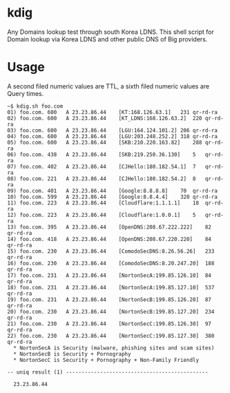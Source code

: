 # kdig
Any Domains lookup test through south Korea LDNS.
This shell script for Domain lookup via Korea LDNS and other public DNS of Big providers.

# Usage
A second filed numeric values are TTL, a sixth filed numeric values are Query times.

    ~$ kdig.sh foo.com
    01) foo.com. 600   A 23.23.86.44	[KT:168.126.63.1]	231	qr-rd-ra
    02) foo.com. 600   A 23.23.86.44	[KT_LDNS:168.126.63.2]	220	qr-rd-ra
    03) foo.com. 600   A 23.23.86.44	[LGU:164.124.101.2]	206	qr-rd-ra
    04) foo.com. 600   A 23.23.86.44	[LGU:203.248.252.2]	318	qr-rd-ra
    05) foo.com. 600   A 23.23.86.44	[SKB:210.220.163.82]	288	qr-rd-ra
    06) foo.com. 438   A 23.23.86.44	[SKB:219.250.36.130]	5	qr-rd-ra
    07) foo.com. 402   A 23.23.86.44	[CJHello:180.182.54.1]	7	qr-rd-ra
    08) foo.com. 221   A 23.23.86.44	[CJHello:180.182.54.2]	8	qr-rd-ra
    09) foo.com. 401   A 23.23.86.44	[Google:8.8.8.8]	70	qr-rd-ra
    10) foo.com. 599   A 23.23.86.44	[Google:8.8.4.4]	320	qr-rd-ra
    11) foo.com. 223   A 23.23.86.44	[Cloudflare:1.1.1.1]	18	qr-rd-ra
    12) foo.com. 223   A 23.23.86.44	[Cloudflare:1.0.0.1]	5	qr-rd-ra
    13) foo.com. 395   A 23.23.86.44	[OpenDNS:208.67.222.222]	82	qr-rd-ra
    14) foo.com. 418   A 23.23.86.44	[OpenDNS:208.67.220.220]	84	qr-rd-ra
    15) foo.com. 230   A 23.23.86.44	[ComodoSecDNS:8.26.56.26]	233	qr-rd-ra
    16) foo.com. 230   A 23.23.86.44	[ComodoSecDNS:8.20.247.20]	188	qr-rd-ra
    17) foo.com. 231   A 23.23.86.44	[NortonSecA:199.85.126.10]	84	qr-rd-ra
    18) foo.com. 231   A 23.23.86.44	[NortonSecA:199.85.127.10]	537	qr-rd-ra
    19) foo.com. 231   A 23.23.86.44	[NortonSecB:199.85.126.20]	87	qr-rd-ra
    20) foo.com. 230   A 23.23.86.44	[NortonSecB:199.85.127.20]	234	qr-rd-ra
    21) foo.com. 230   A 23.23.86.44	[NortonSecC:199.85.126.30]	97	qr-rd-ra
    22) foo.com. 230   A 23.23.86.44	[NortonSecC:199.85.127.30]	380	qr-rd-ra
      * NortonSecA is Security (malware, phishing sites and scam sites)
      * NortonSecB is Security + Pornography
      * NortonSecC is Security + Pornography + Non-Family Friendly
    
    -- uniq result (1) ----------------------------------------------
    
      23.23.86.44

